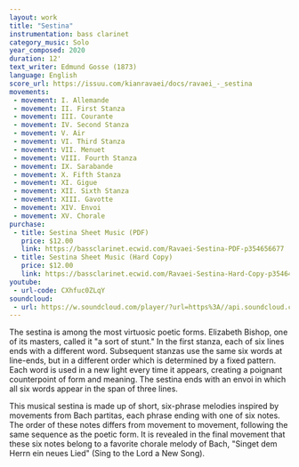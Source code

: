 ```yaml
---
layout: work
title: "Sestina"
instrumentation: bass clarinet
category_music: Solo
year_composed: 2020
duration: 12'
text_writer: Edmund Gosse (1873)
language: English
score_url: https://issuu.com/kianravaei/docs/ravaei_-_sestina
movements:
 - movement: I. Allemande
 - movement: II. First Stanza
 - movement: III. Courante
 - movement: IV. Second Stanza
 - movement: V. Air
 - movement: VI. Third Stanza
 - movement: VII. Menuet
 - movement: VIII. Fourth Stanza
 - movement: IX. Sarabande
 - movement: X. Fifth Stanza
 - movement: XI. Gigue
 - movement: XII. Sixth Stanza
 - movement: XIII. Gavotte
 - movement: XIV. Envoi
 - movement: XV. Chorale
purchase:
 - title: Sestina Sheet Music (PDF)
   price: $12.00
   link: https://bassclarinet.ecwid.com/Ravaei-Sestina-PDF-p354656677
 - title: Sestina Sheet Music (Hard Copy)
   price: $12.00
   link: https://bassclarinet.ecwid.com/Ravaei-Sestina-Hard-Copy-p354647716
youtube:
 - url-code: CXhfuc0ZLqY
soundcloud: 
 - url: https://w.soundcloud.com/player/?url=https%3A//api.soundcloud.com/tracks/885427909&color=%23ff5500&auto_play=false&hide_related=false&show_comments=true&show_user=true&show_reposts=false&show_teaser=true&visual=true
---
```


The sestina is among the most virtuosic poetic forms. Elizabeth Bishop, one of its masters, called it "a sort of stunt." In the first stanza, each of six lines ends with a different word. Subsequent stanzas use the same six words at line-ends, but in a different order which is determined by a fixed pattern. Each word is used in a new light every time it appears, creating a poignant counterpoint of form and meaning. The sestina ends with an envoi in which all six words appear in the span of three lines.

This musical sestina is made up of short, six-phrase melodies inspired by movements from Bach partitas, each phrase ending with one of six notes. The order of these notes differs from movement to movement, following the same sequence as the poetic form. It is revealed in the final movement that these six notes belong to a favorite chorale melody of Bach, "Singet dem Herrn ein neues Lied" (Sing to the Lord a New Song).